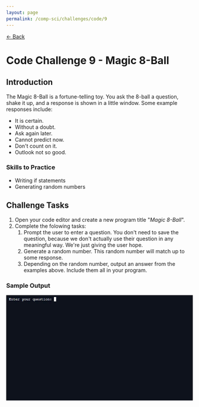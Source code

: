 ```yaml
---
layout: page
permalink: /comp-sci/challenges/code/9
---
```


[← Back](../)

# Code Challenge 9 - Magic 8-Ball

## Introduction

The Magic 8-Ball is a fortune-telling toy. You ask the 8-ball a question, shake it up, and a response is shown in a little window. Some example responses include:

* It is certain.
* Without a doubt.
* Ask again later.
* Cannot predict now.
* Don't count on it.
* Outlook not so good.

### Skills to Practice
- Writing if statements
- Generating random numbers

## Challenge Tasks
1. Open your code editor and create a new program title "*Magic 8-Ball*".
2. Complete the folowing tasks:
    1. Prompt the user to enter a question. You don't need to save the question, because we don't actually use their question in any meaningful way. We're just giving the user hope.
    2. Generate a random number. This random number will match up to some response.
    3. Depending on the random number, output an answer from the examples above. Include them all in your program.

### Sample Output

<img src="/assets/img/challenges/challenge-9-magic-8-ball.gif" alt="sample output" title="sample output">